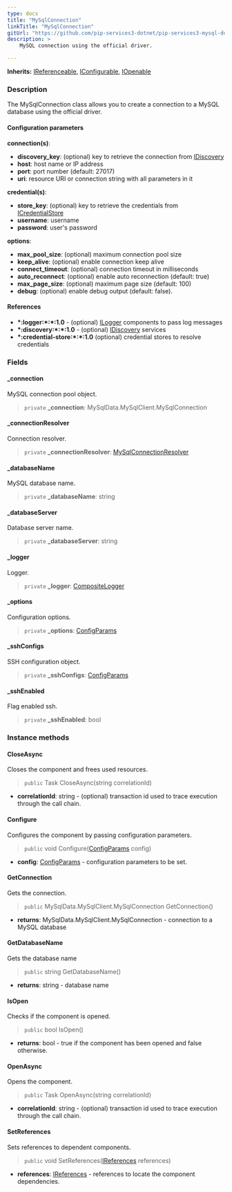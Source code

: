 ```yaml
---
type: docs
title: "MySqlConnection"
linkTitle: "MySqlConnection"
gitUrl: "https://github.com/pip-services3-dotnet/pip-services3-mysql-dotnet"
description: >
    MySQL connection using the official driver.

---
```


**Inherits:** [IReferenceable](../../../commons/refer/ireferenceable), [IConfigurable](../../../commons/config/iconfigurable),
[IOpenable](../../../commons/run/iopenable)

### Description

The MySqlConnection class allows you to create a connection to a MySQL database using the official driver.

#### Configuration parameters


**connection(s)**:    
- **discovery_key**: (optional) key to retrieve the connection from [IDiscovery](../../../components/connect/idiscovery)
- **host**: host name or IP address
- **port**: port number (default: 27017)
- **uri**: resource URI or connection string with all parameters in it

**credential(s)**:    
- **store_key**: (optional) key to retrieve the credentials from [ICredentialStore](../../../components/auth/icredential_store)
- **username**: username
- **password**: user's password

**options**:
- **max_pool_size**: (optional) maximum connection pool size 
- **keep_alive**: (optional) enable connection keep alive 
- **connect_timeout**: (optional) connection timeout in milliseconds 
- **auto_reconnect**: (optional) enable auto reconnection (default: true)
- **max_page_size**: (optional) maximum page size (default: 100)
- **debug**: (optional) enable debug output (default: false).


#### References
- **\*:logger:\*:\*:1.0** - (optional) [ILogger](../../../components/log/ilogger) components to pass log messages
- **\*:discovery:\*:\*:1.0** - (optional) [IDiscovery](../../../components/connect/idiscovery) services
- **\*:credential-store:\*:\*:1.0** (optional) credential stores to resolve credentials


### Fields

<span class="hide-title-link">


#### _connection
MySQL connection pool object.
> `private` **_connection**: MySqlData.MySqlClient.MySqlConnection

#### _connectionResolver
Connection resolver.
> `private` **_connectionResolver**: [MySqlConnectionResolver](../mysql_connection_resolver)

#### _databaseName
MySQL database name.
> `private` **_databaseName**: string

#### _databaseServer
Database server name.
> `private` **_databaseServer**: string

#### _logger
Logger.
> `private` **_logger**: [CompositeLogger](../../../components/log/composite_logger)

#### _options
Configuration options.
> `private` **_options**: [ConfigParams](../../../commons/config/config_params)

#### _sshConfigs
SSH configuration object.
> `private` **_sshConfigs**: [ConfigParams](../../../commons/config/config_params)

#### _sshEnabled
Flag enabled ssh.
> `private` **_sshEnabled**: bool


</span>


### Instance methods

#### CloseAsync
Closes the component and frees used resources.

> `public` Task CloseAsync(string correlationId)

- **correlationId**: string - (optional) transaction id used to trace execution through the call chain.


#### Configure
Configures the component by passing configuration parameters.

> `public` void Configure([ConfigParams](../../../commons/config/config_params) config)

- **config**: [ConfigParams](../../../commons/config/config_params) - configuration parameters to be set.


#### GetConnection
Gets the connection.
> `public` MySqlData.MySqlClient.MySqlConnection GetConnection()

- **returns**: MySqlData.MySqlClient.MySqlConnection - connection to a MySQL database


#### GetDatabaseName
Gets the database name

> `public` string GetDatabaseName()

- **returns**: string - database name


#### IsOpen
Checks if the component is opened.

> `public` bool IsOpen()

- **returns**: bool - true if the component has been opened and false otherwise.


#### OpenAsync
Opens the component.

> `public` Task OpenAsync(string correlationId)

- **correlationId**: string - (optional) transaction id used to trace execution through the call chain.


#### SetReferences
Sets references to dependent components.

> `public` void SetReferences([IReferences](../../../commons/refer/ireferences) references)

- **references**: [IReferences](../../../commons/refer/ireferences) - references to locate the component dependencies.
